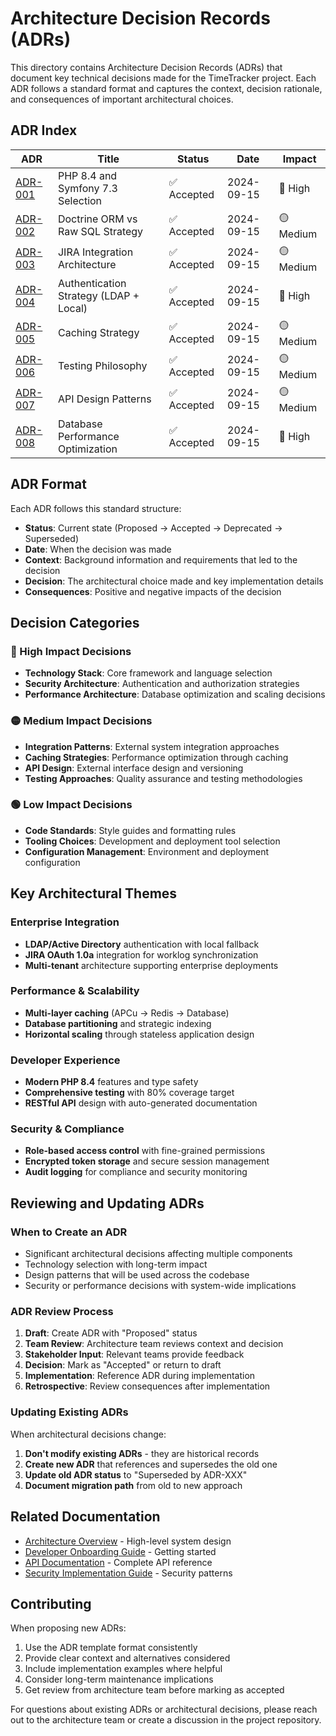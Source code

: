 # Architecture Decision Records (ADRs)

This directory contains Architecture Decision Records (ADRs) that document key technical decisions made for the TimeTracker project. Each ADR follows a standard format and captures the context, decision rationale, and consequences of important architectural choices.

## ADR Index

| ADR | Title | Status | Date | Impact |
|-----|-------|--------|------|---------|
| [ADR-001](ADR-001-php-8-4-symfony-7-3-selection.md) | PHP 8.4 and Symfony 7.3 Selection | ✅ Accepted | 2024-09-15 | 🔴 High |
| [ADR-002](ADR-002-doctrine-orm-vs-raw-sql.md) | Doctrine ORM vs Raw SQL Strategy | ✅ Accepted | 2024-09-15 | 🟡 Medium |
| [ADR-003](ADR-003-jira-integration-architecture.md) | JIRA Integration Architecture | ✅ Accepted | 2024-09-15 | 🟡 Medium |
| [ADR-004](ADR-004-authentication-strategy-ldap-local.md) | Authentication Strategy (LDAP + Local) | ✅ Accepted | 2024-09-15 | 🔴 High |
| [ADR-005](ADR-005-caching-strategy.md) | Caching Strategy | ✅ Accepted | 2024-09-15 | 🟡 Medium |
| [ADR-006](ADR-006-testing-philosophy.md) | Testing Philosophy | ✅ Accepted | 2024-09-15 | 🟡 Medium |
| [ADR-007](ADR-007-api-design-patterns.md) | API Design Patterns | ✅ Accepted | 2024-09-15 | 🟡 Medium |
| [ADR-008](ADR-008-database-performance-optimization.md) | Database Performance Optimization | ✅ Accepted | 2024-09-15 | 🔴 High |

## ADR Format

Each ADR follows this standard structure:

- **Status**: Current state (Proposed → Accepted → Deprecated → Superseded)
- **Date**: When the decision was made
- **Context**: Background information and requirements that led to the decision
- **Decision**: The architectural choice made and key implementation details
- **Consequences**: Positive and negative impacts of the decision

## Decision Categories

### 🔴 High Impact Decisions
- **Technology Stack**: Core framework and language selection
- **Security Architecture**: Authentication and authorization strategies  
- **Performance Architecture**: Database optimization and scaling decisions

### 🟡 Medium Impact Decisions  
- **Integration Patterns**: External system integration approaches
- **Caching Strategies**: Performance optimization through caching
- **API Design**: External interface design and versioning
- **Testing Approaches**: Quality assurance and testing methodologies

### 🟢 Low Impact Decisions
- **Code Standards**: Style guides and formatting rules
- **Tooling Choices**: Development and deployment tool selection
- **Configuration Management**: Environment and deployment configuration

## Key Architectural Themes

### Enterprise Integration
- **LDAP/Active Directory** authentication with local fallback
- **JIRA OAuth 1.0a** integration for worklog synchronization
- **Multi-tenant** architecture supporting enterprise deployments

### Performance & Scalability
- **Multi-layer caching** (APCu → Redis → Database)
- **Database partitioning** and strategic indexing
- **Horizontal scaling** through stateless application design

### Developer Experience
- **Modern PHP 8.4** features and type safety
- **Comprehensive testing** with 80% coverage target
- **RESTful API** design with auto-generated documentation

### Security & Compliance  
- **Role-based access control** with fine-grained permissions
- **Encrypted token storage** and secure session management
- **Audit logging** for compliance and security monitoring

## Reviewing and Updating ADRs

### When to Create an ADR
- Significant architectural decisions affecting multiple components
- Technology selection with long-term impact
- Design patterns that will be used across the codebase
- Security or performance decisions with system-wide implications

### ADR Review Process
1. **Draft**: Create ADR with "Proposed" status
2. **Team Review**: Architecture team reviews context and decision
3. **Stakeholder Input**: Relevant teams provide feedback
4. **Decision**: Mark as "Accepted" or return to draft
5. **Implementation**: Reference ADR during implementation
6. **Retrospective**: Review consequences after implementation

### Updating Existing ADRs

When architectural decisions change:

1. **Don't modify existing ADRs** - they are historical records
2. **Create new ADR** that references and supersedes the old one
3. **Update old ADR status** to "Superseded by ADR-XXX"
4. **Document migration path** from old to new approach

## Related Documentation

- [Architecture Overview](../PROJECT_INDEX.md) - High-level system design
- [Developer Onboarding Guide](../DEVELOPER_ONBOARDING_GUIDE.md) - Getting started
- [API Documentation](../API_DOCUMENTATION.md) - Complete API reference
- [Security Implementation Guide](../SECURITY_IMPLEMENTATION_GUIDE.md) - Security patterns

## Contributing

When proposing new ADRs:

1. Use the ADR template format consistently
2. Provide clear context and alternatives considered
3. Include implementation examples where helpful
4. Consider long-term maintenance implications
5. Get review from architecture team before marking as accepted

For questions about existing ADRs or architectural decisions, please reach out to the architecture team or create a discussion in the project repository.